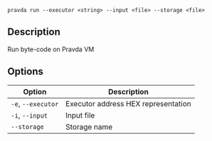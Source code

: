 <!--
THIS FILE IS GENERATED. DO NOT EDIT MANUALLY!
-->

```pravda run --executor <string> --input <file> --storage <file>```

## Description
Run byte-code on Pravda VM
## Options

|Option|Description|
|----|----|
|`-e`, `--executor`|Executor address HEX representation
|`-i`, `--input`|Input file
|`--storage`|Storage name
